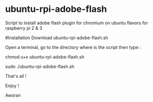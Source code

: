 # ubuntu-rpi-adobe-flash
Script to install adobe flash plugin for chromium on ubuntu flavors for raspberry pi 2 &amp; 3

#Installation
Download ubuntu-rpi-adobe-flash.sh

Open a terminal, go to the directory where is the script then type :

chmod u+x ubuntu-rpi-adobe-flash.sh

sudo ./ubuntu-rpi-adobe-flash.sh

That's all !

Enjoy !

Aworan
